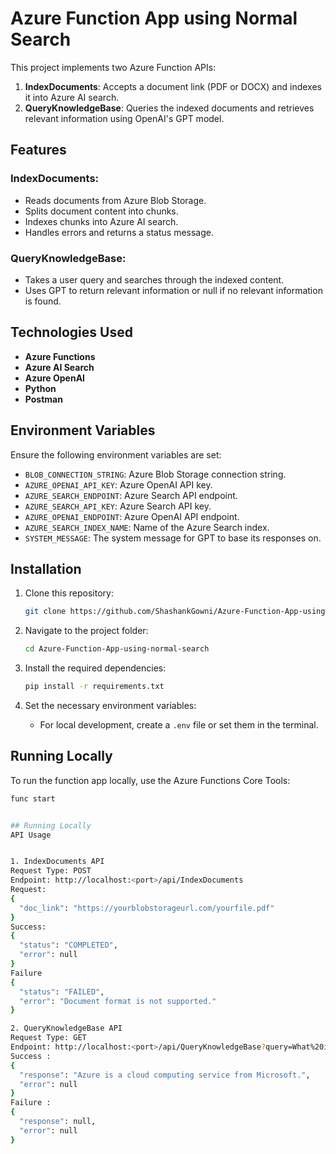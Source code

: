 # Azure Function App using Normal Search

This project implements two Azure Function APIs:

1. **IndexDocuments**: Accepts a document link (PDF or DOCX) and indexes it into Azure AI search.
2. **QueryKnowledgeBase**: Queries the indexed documents and retrieves relevant information using OpenAI's GPT model.

## Features

### **IndexDocuments**:
- Reads documents from Azure Blob Storage.
- Splits document content into chunks.
- Indexes chunks into Azure AI search.
- Handles errors and returns a status message.

### **QueryKnowledgeBase**:
- Takes a user query and searches through the indexed content.
- Uses GPT to return relevant information or null if no relevant information is found.

## Technologies Used
- **Azure Functions**
- **Azure AI Search**
- **Azure OpenAI**
- **Python**
- **Postman**

## Environment Variables
Ensure the following environment variables are set:
- `BLOB_CONNECTION_STRING`: Azure Blob Storage connection string.
- `AZURE_OPENAI_API_KEY`: Azure OpenAI API key.
- `AZURE_SEARCH_ENDPOINT`: Azure Search API endpoint.
- `AZURE_SEARCH_API_KEY`: Azure Search API key.
- `AZURE_OPENAI_ENDPOINT`: Azure OpenAI API endpoint.
- `AZURE_SEARCH_INDEX_NAME`: Name of the Azure Search index.
- `SYSTEM_MESSAGE`: The system message for GPT to base its responses on.

## Installation

1. Clone this repository:
    ```bash
    git clone https://github.com/ShashankGowni/Azure-Function-App-using-normal-search
    ```

2. Navigate to the project folder:
    ```bash
    cd Azure-Function-App-using-normal-search
    ```

3. Install the required dependencies:
    ```bash
    pip install -r requirements.txt
    ```

4. Set the necessary environment variables:
    - For local development, create a `.env` file or set them in the terminal.

## Running Locally
To run the function app locally, use the Azure Functions Core Tools:
```bash
func start


## Running Locally
API Usage


1. IndexDocuments API
Request Type: POST
Endpoint: http://localhost:<port>/api/IndexDocuments
Request:
{
  "doc_link": "https://yourblobstorageurl.com/yourfile.pdf"
}
Success:
{
  "status": "COMPLETED",
  "error": null
}
Failure 
{
  "status": "FAILED",
  "error": "Document format is not supported."
}

2. QueryKnowledgeBase API
Request Type: GET
Endpoint: http://localhost:<port>/api/QueryKnowledgeBase?query=What%20is%20Azure&index_name=your_index_name
Success :
{
  "response": "Azure is a cloud computing service from Microsoft.",
  "error": null
}
Failure :
{
  "response": null,
  "error": null
}
